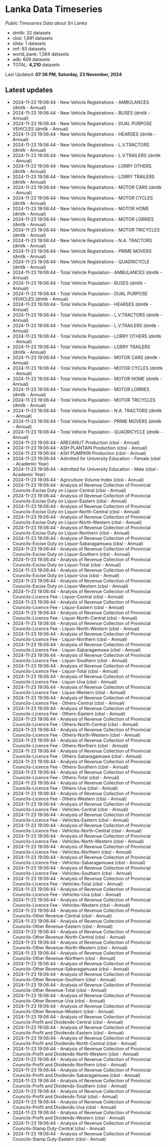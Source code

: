 # Lanka Data Timeseries
*Public Timeseries Data about Sri Lanka*

* dmtlk: 32 datasets
* cbsl: 1,891 datasets
* sltda: 1 datasets
* imf: 93 datasets
* world_bank: 1,584 datasets
* adb: 609 datasets
* TOTAL: **4,210** datasets

Last Updated: **07:36 PM, Saturday, 23 November, 2024**

## Latest updates

* 2024-11-23 19:06:44 - New Vehicle Registrations - AMBULANCES (dmtlk - Annual)
* 2024-11-23 19:06:44 - New Vehicle Registrations - BUSES (dmtlk - Annual)
* 2024-11-23 19:06:44 - New Vehicle Registrations - DUAL PURPOSE VEHICLES (dmtlk - Annual)
* 2024-11-23 19:06:44 - New Vehicle Registrations - HEARSES (dmtlk - Annual)
* 2024-11-23 19:06:44 - New Vehicle Registrations - L.V.TRACTORS (dmtlk - Annual)
* 2024-11-23 19:06:44 - New Vehicle Registrations - L.V.TRAILERS (dmtlk - Annual)
* 2024-11-23 19:06:44 - New Vehicle Registrations - LORRY OTHERS (dmtlk - Annual)
* 2024-11-23 19:06:44 - New Vehicle Registrations - LORRY TRAILERS (dmtlk - Annual)
* 2024-11-23 19:06:44 - New Vehicle Registrations - MOTOR CARS (dmtlk - Annual)
* 2024-11-23 19:06:44 - New Vehicle Registrations - MOTOR CYCLES (dmtlk - Annual)
* 2024-11-23 19:06:44 - New Vehicle Registrations - MOTOR HOME (dmtlk - Annual)
* 2024-11-23 19:06:44 - New Vehicle Registrations - MOTOR LORRIES (dmtlk - Annual)
* 2024-11-23 19:06:44 - New Vehicle Registrations - MOTOR TRICYCLES (dmtlk - Annual)
* 2024-11-23 19:06:44 - New Vehicle Registrations - N.A. TRACTORS (dmtlk - Annual)
* 2024-11-23 19:06:44 - New Vehicle Registrations - PRIME MOVERS (dmtlk - Annual)
* 2024-11-23 19:06:44 - New Vehicle Registrations - QUADRICYCLE (dmtlk - Annual)
* 2024-11-23 19:06:44 - Total Vehicle Population - AMBULANCES (dmtlk - Annual)
* 2024-11-23 19:06:44 - Total Vehicle Population - BUSES (dmtlk - Annual)
* 2024-11-23 19:06:44 - Total Vehicle Population - DUAL PURPOSE VEHICLES (dmtlk - Annual)
* 2024-11-23 19:06:44 - Total Vehicle Population - HEARSES (dmtlk - Annual)
* 2024-11-23 19:06:44 - Total Vehicle Population - L.V.TRACTORS (dmtlk - Annual)
* 2024-11-23 19:06:44 - Total Vehicle Population - L.V.TRAILERS (dmtlk - Annual)
* 2024-11-23 19:06:44 - Total Vehicle Population - LORRY OTHERS (dmtlk - Annual)
* 2024-11-23 19:06:44 - Total Vehicle Population - LORRY TRAILERS (dmtlk - Annual)
* 2024-11-23 19:06:44 - Total Vehicle Population - MOTOR CARS (dmtlk - Annual)
* 2024-11-23 19:06:44 - Total Vehicle Population - MOTOR CYCLES (dmtlk - Annual)
* 2024-11-23 19:06:44 - Total Vehicle Population - MOTOR HOME (dmtlk - Annual)
* 2024-11-23 19:06:44 - Total Vehicle Population - MOTOR LORRIES (dmtlk - Annual)
* 2024-11-23 19:06:44 - Total Vehicle Population - MOTOR TRICYCLES (dmtlk - Annual)
* 2024-11-23 19:06:44 - Total Vehicle Population - N.A. TRACTORS (dmtlk - Annual)
* 2024-11-23 19:06:44 - Total Vehicle Population - PRIME MOVERS (dmtlk - Annual)
* 2024-11-23 19:06:44 - Total Vehicle Population - QUADRICYCLE (dmtlk - Annual)
* 2024-11-23 19:06:44 - ARECANUT Production (cbsl - Annual)
* 2024-11-23 19:06:44 - ASH PLANTAIN Production (cbsl - Annual)
* 2024-11-23 19:06:44 - ASH PUMPKIN Production (cbsl - Annual)
* 2024-11-23 19:06:44 - Admitted for University Education - Female (cbsl - Academic Year)
* 2024-11-23 19:06:44 - Admitted for University Education - Male (cbsl - Academic Year)
* 2024-11-23 19:06:44 - Agriculture Volume Index (cbsl - Annual)
* 2024-11-23 19:06:44 - Analysis of Revenue Collection of Provincial Councils-Excise Duty on Liquor-Central (cbsl - Annual)
* 2024-11-23 19:06:44 - Analysis of Revenue Collection of Provincial Councils-Excise Duty on Liquor-Eastern (cbsl - Annual)
* 2024-11-23 19:06:44 - Analysis of Revenue Collection of Provincial Councils-Excise Duty on Liquor-North-Central (cbsl - Annual)
* 2024-11-23 19:06:44 - Analysis of Revenue Collection of Provincial Councils-Excise Duty on Liquor-North-Western (cbsl - Annual)
* 2024-11-23 19:06:44 - Analysis of Revenue Collection of Provincial Councils-Excise Duty on Liquor-Northern (cbsl - Annual)
* 2024-11-23 19:06:44 - Analysis of Revenue Collection of Provincial Councils-Excise Duty on Liquor-Sabaragamuwa (cbsl - Annual)
* 2024-11-23 19:06:44 - Analysis of Revenue Collection of Provincial Councils-Excise Duty on Liquor-Southern (cbsl - Annual)
* 2024-11-23 19:06:44 - Analysis of Revenue Collection of Provincial Councils-Excise Duty on Liquor-Total (cbsl - Annual)
* 2024-11-23 19:06:44 - Analysis of Revenue Collection of Provincial Councils-Excise Duty on Liquor-Uva (cbsl - Annual)
* 2024-11-23 19:06:44 - Analysis of Revenue Collection of Provincial Councils-Excise Duty on Liquor-Western (cbsl - Annual)
* 2024-11-23 19:06:44 - Analysis of Revenue Collection of Provincial Councils-Licence Fee - Liquor-Central (cbsl - Annual)
* 2024-11-23 19:06:44 - Analysis of Revenue Collection of Provincial Councils-Licence Fee - Liquor-Eastern (cbsl - Annual)
* 2024-11-23 19:06:44 - Analysis of Revenue Collection of Provincial Councils-Licence Fee - Liquor-North-Central (cbsl - Annual)
* 2024-11-23 19:06:44 - Analysis of Revenue Collection of Provincial Councils-Licence Fee - Liquor-North-Western (cbsl - Annual)
* 2024-11-23 19:06:44 - Analysis of Revenue Collection of Provincial Councils-Licence Fee - Liquor-Northern (cbsl - Annual)
* 2024-11-23 19:06:44 - Analysis of Revenue Collection of Provincial Councils-Licence Fee - Liquor-Sabaragamuwa (cbsl - Annual)
* 2024-11-23 19:06:44 - Analysis of Revenue Collection of Provincial Councils-Licence Fee - Liquor-Southern (cbsl - Annual)
* 2024-11-23 19:06:44 - Analysis of Revenue Collection of Provincial Councils-Licence Fee - Liquor-Total (cbsl - Annual)
* 2024-11-23 19:06:44 - Analysis of Revenue Collection of Provincial Councils-Licence Fee - Liquor-Uva (cbsl - Annual)
* 2024-11-23 19:06:44 - Analysis of Revenue Collection of Provincial Councils-Licence Fee - Liquor-Western (cbsl - Annual)
* 2024-11-23 19:06:44 - Analysis of Revenue Collection of Provincial Councils-Licence Fee - Others-Central (cbsl - Annual)
* 2024-11-23 19:06:44 - Analysis of Revenue Collection of Provincial Councils-Licence Fee - Others-Eastern (cbsl - Annual)
* 2024-11-23 19:06:44 - Analysis of Revenue Collection of Provincial Councils-Licence Fee - Others-North-Central (cbsl - Annual)
* 2024-11-23 19:06:44 - Analysis of Revenue Collection of Provincial Councils-Licence Fee - Others-North-Western (cbsl - Annual)
* 2024-11-23 19:06:44 - Analysis of Revenue Collection of Provincial Councils-Licence Fee - Others-Northern (cbsl - Annual)
* 2024-11-23 19:06:44 - Analysis of Revenue Collection of Provincial Councils-Licence Fee - Others-Sabaragamuwa (cbsl - Annual)
* 2024-11-23 19:06:44 - Analysis of Revenue Collection of Provincial Councils-Licence Fee - Others-Southern (cbsl - Annual)
* 2024-11-23 19:06:44 - Analysis of Revenue Collection of Provincial Councils-Licence Fee - Others-Total (cbsl - Annual)
* 2024-11-23 19:06:44 - Analysis of Revenue Collection of Provincial Councils-Licence Fee - Others-Uva (cbsl - Annual)
* 2024-11-23 19:06:44 - Analysis of Revenue Collection of Provincial Councils-Licence Fee - Others-Western (cbsl - Annual)
* 2024-11-23 19:06:44 - Analysis of Revenue Collection of Provincial Councils-Licence Fee - Vehicles-Central (cbsl - Annual)
* 2024-11-23 19:06:44 - Analysis of Revenue Collection of Provincial Councils-Licence Fee - Vehicles-Eastern (cbsl - Annual)
* 2024-11-23 19:06:44 - Analysis of Revenue Collection of Provincial Councils-Licence Fee - Vehicles-North-Central (cbsl - Annual)
* 2024-11-23 19:06:44 - Analysis of Revenue Collection of Provincial Councils-Licence Fee - Vehicles-North-Western (cbsl - Annual)
* 2024-11-23 19:06:44 - Analysis of Revenue Collection of Provincial Councils-Licence Fee - Vehicles-Northern (cbsl - Annual)
* 2024-11-23 19:06:44 - Analysis of Revenue Collection of Provincial Councils-Licence Fee - Vehicles-Sabaragamuwa (cbsl - Annual)
* 2024-11-23 19:06:44 - Analysis of Revenue Collection of Provincial Councils-Licence Fee - Vehicles-Southern (cbsl - Annual)
* 2024-11-23 19:06:44 - Analysis of Revenue Collection of Provincial Councils-Licence Fee - Vehicles-Total (cbsl - Annual)
* 2024-11-23 19:06:44 - Analysis of Revenue Collection of Provincial Councils-Licence Fee - Vehicles-Uva (cbsl - Annual)
* 2024-11-23 19:06:44 - Analysis of Revenue Collection of Provincial Councils-Licence Fee - Vehicles-Western (cbsl - Annual)
* 2024-11-23 19:06:44 - Analysis of Revenue Collection of Provincial Councils-Other Revenue-Central (cbsl - Annual)
* 2024-11-23 19:06:44 - Analysis of Revenue Collection of Provincial Councils-Other Revenue-Eastern (cbsl - Annual)
* 2024-11-23 19:06:44 - Analysis of Revenue Collection of Provincial Councils-Other Revenue-North-Central (cbsl - Annual)
* 2024-11-23 19:06:44 - Analysis of Revenue Collection of Provincial Councils-Other Revenue-North-Western (cbsl - Annual)
* 2024-11-23 19:06:44 - Analysis of Revenue Collection of Provincial Councils-Other Revenue-Northern (cbsl - Annual)
* 2024-11-23 19:06:44 - Analysis of Revenue Collection of Provincial Councils-Other Revenue-Sabaragamuwa (cbsl - Annual)
* 2024-11-23 19:06:44 - Analysis of Revenue Collection of Provincial Councils-Other Revenue-Southern (cbsl - Annual)
* 2024-11-23 19:06:44 - Analysis of Revenue Collection of Provincial Councils-Other Revenue-Total (cbsl - Annual)
* 2024-11-23 19:06:44 - Analysis of Revenue Collection of Provincial Councils-Other Revenue-Uva (cbsl - Annual)
* 2024-11-23 19:06:44 - Analysis of Revenue Collection of Provincial Councils-Other Revenue-Western (cbsl - Annual)
* 2024-11-23 19:06:44 - Analysis of Revenue Collection of Provincial Councils-Profit and Dividends-Central (cbsl - Annual)
* 2024-11-23 19:06:44 - Analysis of Revenue Collection of Provincial Councils-Profit and Dividends-Eastern (cbsl - Annual)
* 2024-11-23 19:06:44 - Analysis of Revenue Collection of Provincial Councils-Profit and Dividends-North-Central (cbsl - Annual)
* 2024-11-23 19:06:44 - Analysis of Revenue Collection of Provincial Councils-Profit and Dividends-North-Western (cbsl - Annual)
* 2024-11-23 19:06:44 - Analysis of Revenue Collection of Provincial Councils-Profit and Dividends-Northern (cbsl - Annual)
* 2024-11-23 19:06:44 - Analysis of Revenue Collection of Provincial Councils-Profit and Dividends-Sabaragamuwa (cbsl - Annual)
* 2024-11-23 19:06:44 - Analysis of Revenue Collection of Provincial Councils-Profit and Dividends-Southern (cbsl - Annual)
* 2024-11-23 19:06:44 - Analysis of Revenue Collection of Provincial Councils-Profit and Dividends-Total (cbsl - Annual)
* 2024-11-23 19:06:44 - Analysis of Revenue Collection of Provincial Councils-Profit and Dividends-Uva (cbsl - Annual)
* 2024-11-23 19:06:44 - Analysis of Revenue Collection of Provincial Councils-Profit and Dividends-Western (cbsl - Annual)
* 2024-11-23 19:06:44 - Analysis of Revenue Collection of Provincial Councils-Stamp Duty-Central (cbsl - Annual)
* 2024-11-23 19:06:44 - Analysis of Revenue Collection of Provincial Councils-Stamp Duty-Eastern (cbsl - Annual)